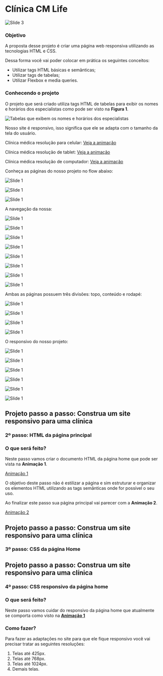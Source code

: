 # Clínica CM Life

![Slide 3](https://www.devmedia.com.br/arquivos/projeto_guiado/flow/capa_3.png)



### Objetivo

A proposta desse projeto é criar uma página web responsiva utilizando as tecnologias HTML e CSS.

Dessa forma você vai poder colocar em prática os seguintes conceitos:

- Utilizar tags HTML básicas e semânticas;
- Utilizar tags de tabelas;
- Utilizar Flexbox e media queries.



### Conhecendo o projeto

O projeto que será criado utiliza tags HTML de tabelas para exibir os nomes e horários dos especialistas como pode ser visto na **Figura 1**.

![Tabelas que exibem os nomes e horários dos especialistas](http://www.devmedia.com.br/arquivos/projeto_guiado/front-end/segunda_pagina_clinica_medica/introducao/1.jpeg)



Nosso site é responsivo, isso significa que ele se adapta com o tamanho da tela do usuário.

Clínica médica resolução para celular: [Veja a animação](https://www.devmedia.com.br/arquivos/projeto_guiado/front-end/segunda_pagina_clinica_medica/introducao/anime1.gif)

Clínica médica resolução de tablet: [Veja a animação](https://www.devmedia.com.br/arquivos/projeto_guiado/front-end/segunda_pagina_clinica_medica/introducao/anime2.gif)

Clínica médica resolução de computador: [Veja a animação](https://www.devmedia.com.br/arquivos/projeto_guiado/front-end/segunda_pagina_clinica_medica/introducao/anime3.gif)



Conheça as páginas do nosso projeto no flow abaixo:

![Slide 1](https://www.devmedia.com.br/arquivos/projeto_guiado/front-end/segunda_pagina_clinica_medica/introducao/4.png)

![Slide 1](https://www.devmedia.com.br/arquivos/projeto_guiado/front-end/segunda_pagina_clinica_medica/introducao/5.png)

![Slide 1](https://www.devmedia.com.br/arquivos/projeto_guiado/front-end/segunda_pagina_clinica_medica/introducao/6.png)

A navegação da nossa:

![Slide 1](https://www.devmedia.com.br/arquivos/projeto_guiado/front-end/segunda_pagina_clinica_medica/introducao/9.png)

![Slide 1](https://www.devmedia.com.br/arquivos/projeto_guiado/front-end/segunda_pagina_clinica_medica/introducao/10.png)

![Slide 1](https://www.devmedia.com.br/arquivos/projeto_guiado/front-end/segunda_pagina_clinica_medica/introducao/11.png)

![Slide 1](https://www.devmedia.com.br/arquivos/projeto_guiado/front-end/segunda_pagina_clinica_medica/introducao/12.png)

![Slide 1](https://www.devmedia.com.br/arquivos/projeto_guiado/front-end/segunda_pagina_clinica_medica/introducao/13.png)

![Slide 1](https://www.devmedia.com.br/arquivos/projeto_guiado/front-end/segunda_pagina_clinica_medica/introducao/14.png)

![Slide 1](https://www.devmedia.com.br/arquivos/projeto_guiado/front-end/segunda_pagina_clinica_medica/introducao/15.png)

![Slide 1](https://www.devmedia.com.br/arquivos/projeto_guiado/front-end/segunda_pagina_clinica_medica/introducao/16.png)



Ambas as páginas possuem três divisões: topo, conteúdo e rodapé:

![Slide 1](https://www.devmedia.com.br/arquivos/projeto_guiado/front-end/segunda_pagina_clinica_medica/introducao/18.png)

![Slide 1](https://www.devmedia.com.br/arquivos/projeto_guiado/front-end/segunda_pagina_clinica_medica/introducao/19.png)

![Slide 1](https://www.devmedia.com.br/arquivos/projeto_guiado/front-end/segunda_pagina_clinica_medica/introducao/20.png)

![Slide 1](https://www.devmedia.com.br/arquivos/projeto_guiado/front-end/segunda_pagina_clinica_medica/introducao/21.png)



O responsivo do nosso projeto:

![Slide 1](https://www.devmedia.com.br/arquivos/projeto_guiado/front-end/segunda_pagina_clinica_medica/introducao/23.png)

![Slide 1](https://www.devmedia.com.br/arquivos/projeto_guiado/front-end/segunda_pagina_clinica_medica/introducao/24.png)

![Slide 1](https://www.devmedia.com.br/arquivos/projeto_guiado/front-end/segunda_pagina_clinica_medica/introducao/25.png)



![Slide 1](https://www.devmedia.com.br/arquivos/projeto_guiado/front-end/segunda_pagina_clinica_medica/introducao/26.png)

![Slide 1](https://www.devmedia.com.br/arquivos/projeto_guiado/front-end/segunda_pagina_clinica_medica/introducao/27.png)

![Slide 1](https://www.devmedia.com.br/arquivos/projeto_guiado/front-end/segunda_pagina_clinica_medica/introducao/28.png)



## Projeto passo a passo: Construa um site responsivo para uma clínica

### 2º passo: HTML da página principal

### O que será feito?

Neste passo vamos criar o documento HTML da página home que pode ser vista na **Animação 1**.

[Animação 1](https://www.devmedia.com.br/arquivos/projeto_guiado/front-end/segunda_pagina_clinica_medica/1_etapa/anime1.gif)

O objetivo deste passo não é estilizar a página e sim estruturar e organizar os elementos HTML utilizando as tags semânticas onde for possível o seu uso.

Ao finalizar este passo sua página principal vai parecer com a __Animação 2__.

[Animação 2](http://www.devmedia.com.br/arquivos/projeto_guiado/front-end/segunda_pagina_clinica_medica/1_etapa/etapa-1-finalizada.gif)



## Projeto passo a passo: Construa um site responsivo para uma clínica

### 3º passo: CSS da página Home



## Projeto passo a passo: Construa um site responsivo para uma clínica

### 4º passo: CSS responsivo da página home

### O que será feito?

Neste passo vamos cuidar do responsivo da página home que atualmente se comporta como visto na [__Animação 1__](http://www.devmedia.com.br/arquivos/projeto_guiado/front-end/segunda_pagina_clinica_medica/3_etapa/etapa-2-finalizada.gif)

### Como fazer?

Para fazer as adaptações no site para que ele fique responsivo você vai precisar tratar as seguintes resoluções:

1. Telas até 425px.
2. Telas até 768px.
3. Telas até 1024px.
4. Demais telas.










